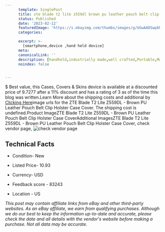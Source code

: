 ```yaml
---
      template: SinglePost
      title: zte blade t2 lite z559dl brown pu leather pouch belt clip holster case cover
      status: Published
      date: '2023-02-12'
      featuredImage: 'https://i.ebayimg.com/thumbs/images/g/UGwAAOSwpbhduQer/s-l225.jpg'
      categories: 

      excerpt: >-
        [smartphone,device ,hand held device]
      meta:
      canonicalLink: ''
      description: [handheld,industrially made,well crafted,Portable,Mobile,Compact,Convenient,Lightweight,Maneuverable,Man-portable,Miniature,Carriable,Hand-held,Light,Holdable,Transportable,Mobile device,Pocket-sized,On-the-go,Wireless,Cordless,Compact size,Convenient size, smartphone,device ,hand held device]
      noindex: false

        
---
```

$
    Best value, this Cases, Covers & Skins device is available at a discounted price of 9.7277 after a 11% discount and has a rating of 3 as of the time this blog was written.Learn More about the shipping costs and additional by [Clicking Here](https://www.ebay.com/itm/283658459207?hash=item420b5c9847%3Ag%3AUGwAAOSwpbhduQer&mkevt=1&mkcid=1&mkrid=711-53200-19255-0&campid=%253CePNCampaignId%253E&customid=%253CreferenceId%253E&toolid=10049)image urls for the ZTE Blade T2 Lite Z559DL - Brown PU Leather Pouch Belt Clip Holster Case Cover. The shipping cost is undefined.Product ImageZTE Blade T2 Lite Z559DL - Brown PU Leather Pouch Belt Clip Holster Case CoverAdditional ImagesZTE Blade T2 Lite Z559DL - Brown PU Leather Pouch Belt Clip Holster Case Cover, check vendor page, ![check vendor page](https://origin-galleryplus.ebayimg.com/ws/web/283658459207_2_0_1/225x225.jpg,https://origin-galleryplus.ebayimg.com/ws/web/283658459207_3_0_1/225x225.jpg,https://origin-galleryplus.ebayimg.com/ws/web/283658459207_4_0_1/225x225.jpg,https://origin-galleryplus.ebayimg.com/ws/web/283658459207_5_0_1/225x225.jpg,https://origin-galleryplus.ebayimg.com/ws/web/283658459207_6_0_1/225x225.jpg,https://origin-galleryplus.ebayimg.com/ws/web/283658459207_7_0_1/225x225.jpg)
    
    

 ## Technical Facts 



     
      

 - Condition- New 


      

 - Listed Price- 10.93 


      

 - Currency- USD 


      

 - Feedback score - 83243 


      

 - Location - US 


      
      

 *_This post may contain affiliate links from eBay and other third-party websites. As an eBay affiliate, we earn from qualifying purchases. Although we do our best to keep the information up-to-date and accurate, please check the date and all details with the vendor's website before making a purchase. Not all data may be accurate._*



    
    
    
    
    